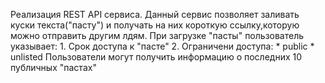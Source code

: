 Реализация REST API сервиса. Данный сервис позволяет заливать куски текста("пасту") и получать на них короткую ссылку,которую можно отправить другим лдям.
При загрузке "пасты" пользователь указывает:
	1. Срок доступа к "пасте"
	2. Ограничени доступа:
		* public
		* unlisted
Пользователи могут получить информацию о последних 10 публичных "пастах"
